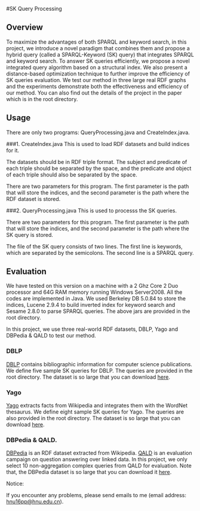 #SK Query Processing

## Overview
To maximize the advantages of both SPARQL and keyword search, in this project, we introduce a novel paradigm that combines them and propose a hybrid query (called a SPARQL-Keyword (SK) query) that integrates SPARQL and keyword search. To answer SK queries efficiently, we propose a novel integrated query algorithm based on a structural index. We also present a distance-based optimization technique to further improve the efficiency of SK queries evaluation. We test our method in three large real RDF graphs and the experiments demonstrate both the effectiveness and efficiency of our method. You can also find out the details of the project in the paper which is in the root directory.

## Usage
There are only two programs: QueryProcessing.java and CreateIndex.java.
   
###1. CreateIndex.java
This is used to load RDF datasets and build indices for it. 

The datasets should be in RDF triple format. The subject and predicate of each triple should be separated by the space, and the predicate and object of each triple should also be separated by the space.

There are two parameters for this program. The first parameter is the path that will store the indices, and the second parameter is the path where the RDF dataset is stored.

###2. QueryProcessing.java
This is used to processs the SK queries. 

There are two parameters for this program. The first parameter is the path that will store the indices, and the second parameter is the path where the SK query is stored.

The file of the SK query consists of two lines. The first line is keywords, which are separated by the semicolons. The second line is a SPARQL query.


## Evaluation
We have tested on this version on a machine with a 2 Ghz Core 2 Duo processor and 64G RAM memory running Windows Server2008. All the codes are implemented in Java. We used Berkeley DB 5.0.84 to store the indices, Lucene 2.9.4 to build inverted index for keyword search and Sesame 2.8.0 to parse SPARQL queries. The above jars are provided in the root directory.

In this project, we use three real-world RDF datasets, DBLP, Yago and DBPedia & QALD to test our method.

### DBLP
[DBLP](http://dblp.uni-trier.de/) contains bibliographic information for computer science publications. We define five sample SK queries for DBLP. The queries are provided in the root directory. The dataset is so large that you can download [here]().

### Yago
[Yago](http://www.mpi-inf.mpg.de/departments/databases-and-information-systems/research/yago-naga/yago/#c10444) extracts facts from Wikipedia and integrates them with the WordNet thesaurus. We define eight sample SK queries for Yago. The queries are also provided in the root directory. The dataset is so large that you can download [here]().


### DBPedia & QALD. 
[DBPedia](http://wiki.dbpedia.org/) is an RDF dataset extracted from Wikipedia.
[QALD](http://qald.sebastianwalter.org/index.php?x=publications&q=2) is an evaluation campaign on question answering over linked data. In this project, we only select 10 non-aggregation complex queries from QALD for evaluation. Note that, the DBPedia dataset is so large that you can download it [here](http://downloads.dbpedia.org/3.7/en/).

Notice: 

If you encounter any problems, please send emails to me (email address: hnu16pp@hnu.edu.cn).